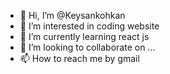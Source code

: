 - 👋 Hi, I’m @Keysankohkan
- 👀 I’m interested in coding website
- 🌱 I’m currently learning react js
- 💞️ I’m looking to collaborate on ...
- 📫 How to reach me by gmail

<!---
Keysankohkan/Keysankohkan is a ✨ special ✨ repository because its `README.md` (this file) appears on your GitHub profile.
You can click the Preview link to take a look at your changes.
--->
